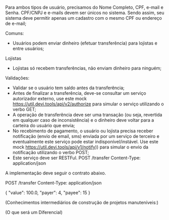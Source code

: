 Para ambos tipos de usuário, precisamos do Nome Completo, CPF, e-mail e Senha. CPF/CNPJ e e-mails devem ser únicos no
sistema. Sendo assim, seu sistema deve permitir apenas um cadastro com o mesmo CPF ou endereço de e-mail;

Comuns:

- Usuários podem enviar dinheiro (efetuar transferência) para lojistas e entre usuários;

Lojistas

- Lojistas só recebem transferências, não enviam dinheiro para ninguém;

Validações:

- Validar se o usuário tem saldo antes da transferência;
- Antes de finalizar a transferência, deve-se consultar um serviço autorizador externo, use este
  mock https://util.devi.tools/api/v2/authorize para simular o serviço utilizando o verbo GET;
- A operação de transferência deve ser uma transação (ou seja, revertida em qualquer caso de inconsistência) e o
  dinheiro deve voltar para a carteira do usuário que envia;
- No recebimento de pagamento, o usuário ou lojista precisa receber notificação (envio de email, sms) enviada por um
  serviço de terceiro e eventualmente este serviço pode estar indisponível/instável. Use este
  mock https://util.devi.tools/api/v1/notify)) para simular o envio da notificação utilizando o verbo POST;
- Este serviço deve ser RESTFul.
  POST /transfer
  Content-Type: application/json

A implementação deve seguir o contrato abaixo.

POST /transfer
Content-Type: application/json

{
"value": 100.0,
"payer": 4,
"payee": 15
}

(Conhecimentos intermediários de construção de projetos manuteníveis:)

[//]: # ()

[//]: # (Aderência a recomendações de implementação como as PSRs)

[//]: # (Aplicação e conhecimentos de SOLID)

[//]: # (Identificação e aplicação de Design Patterns)

[//]: # (Noções de funcionamento e uso de Cache)

[//]: # (Conhecimentos sobre conceitos de containers &#40;Docker, Podman etc&#41;)

[//]: # (Documentação e descrição de funcionalidades e manuseio do projeto)

[//]: # (Implementação e conhecimentos sobre testes de unidade e integração)

[//]: # (Identificar e propor melhorias)

[//]: # (Boas noções de bancos de dados relacionais)

[//]: # (Aptidões para criar e manter aplicações de alta qualidade:)

[//]: # ()

[//]: # (Aplicação de conhecimentos de observabilidade)

[//]: # (Utlização de CI para rodar testes e análises estáticas)

[//]: # (Conhecimentos sobre bancos de dados não-relacionais)

[//]: # (Aplicação de arquiteturas &#40;CQRS, Event-sourcing, Microsserviços, Monolito modular&#41;)

[//]: # (Uso e implementação de mensageria)

[//]: # (Noções de escalabilidade)

[//]: # (Boas habilidades na aplicação do conhecimento do negócio no software)

[//]: # (Implementação margeada por ferramentas de qualidade &#40;análise estática, PHPMD, PHPStan, PHP-CS-Fixer etc&#41;)

[//]: # (Noções de PHP assíncrono)

(O que será um Diferencial)

[//]: # (Uso de Docker)

[//]: # (Uma cobertura de testes consistente)

[//]: # (Uso de Design Patterns)

[//]: # (Documentação)

[//]: # (Proposta de melhoria na arquitetura)

[//]: # (Ser consistente e saber argumentar suas escolhas)

[//]: # (Apresentar soluções que domina)

[//]: # (Modelagem de Dados)

[//]: # (Manutenibilidade do Código)

[//]: # (Tratamento de erros)

[//]: # (Cuidado com itens de segurança)

[//]: # (Arquitetura &#40;estruturar o pensamento antes de escrever&#41;)

[//]: # (Carinho em desacoplar componentes &#40;outras camadas, service, repository&#41;)